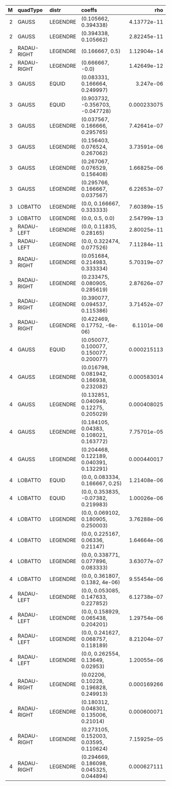 |   M | quadType    | distr    | coeffs                                   |         rho |
|----:|:------------|:---------|:-----------------------------------------|------------:|
|   2 | GAUSS       | LEGENDRE | (0.105662, 0.394338)                     | 4.13772e-11 |
|   2 | GAUSS       | LEGENDRE | (0.394338, 0.105662)                     | 2.82245e-11 |
|   2 | RADAU-RIGHT | LEGENDRE | (0.166667, 0.5)                          | 1.12904e-14 |
|   2 | RADAU-RIGHT | LEGENDRE | (0.666667, -0.0)                         | 1.42649e-12 |
|   3 | GAUSS       | EQUID    | (0.083331, 0.166664, 0.249997)           | 3.247e-06   |
|   3 | GAUSS       | EQUID    | (0.903732, -0.356703, -0.047728)         | 0.000233075 |
|   3 | GAUSS       | LEGENDRE | (0.037567, 0.166666, 0.295765)           | 7.42641e-07 |
|   3 | GAUSS       | LEGENDRE | (0.156403, 0.076524, 0.267062)           | 3.73591e-06 |
|   3 | GAUSS       | LEGENDRE | (0.267067, 0.076529, 0.156408)           | 1.66825e-06 |
|   3 | GAUSS       | LEGENDRE | (0.295766, 0.166667, 0.037567)           | 6.22653e-07 |
|   3 | LOBATTO     | LEGENDRE | (0.0, 0.166667, 0.333333)                | 7.60389e-15 |
|   3 | LOBATTO     | LEGENDRE | (0.0, 0.5, 0.0)                          | 2.54799e-13 |
|   3 | RADAU-LEFT  | LEGENDRE | (0.0, 0.11835, 0.28165)                  | 2.80025e-11 |
|   3 | RADAU-LEFT  | LEGENDRE | (0.0, 0.322474, 0.077526)                | 7.11284e-11 |
|   3 | RADAU-RIGHT | LEGENDRE | (0.051684, 0.214983, 0.333334)           | 5.70319e-07 |
|   3 | RADAU-RIGHT | LEGENDRE | (0.233475, 0.080905, 0.285619)           | 2.87626e-07 |
|   3 | RADAU-RIGHT | LEGENDRE | (0.390077, 0.094537, 0.115386)           | 3.71452e-07 |
|   3 | RADAU-RIGHT | LEGENDRE | (0.422469, 0.17752, -6e-06)              | 6.1101e-06  |
|   4 | GAUSS       | EQUID    | (0.050077, 0.100077, 0.150077, 0.200077) | 0.000215113 |
|   4 | GAUSS       | LEGENDRE | (0.016798, 0.081942, 0.166938, 0.232082) | 0.000583014 |
|   4 | GAUSS       | LEGENDRE | (0.132851, 0.040949, 0.12275, 0.205029)  | 0.000408025 |
|   4 | GAUSS       | LEGENDRE | (0.184105, 0.04383, 0.108021, 0.163772)  | 7.75701e-05 |
|   4 | GAUSS       | LEGENDRE | (0.204468, 0.122189, 0.040391, 0.132291) | 0.000440017 |
|   4 | LOBATTO     | EQUID    | (0.0, 0.083334, 0.166667, 0.25)          | 1.21408e-06 |
|   4 | LOBATTO     | EQUID    | (0.0, 0.353835, -0.07382, 0.219983)      | 1.00026e-06 |
|   4 | LOBATTO     | LEGENDRE | (0.0, 0.069102, 0.180905, 0.250003)      | 3.76288e-06 |
|   4 | LOBATTO     | LEGENDRE | (0.0, 0.225167, 0.06336, 0.21147)        | 1.64664e-06 |
|   4 | LOBATTO     | LEGENDRE | (0.0, 0.338771, 0.077896, 0.083333)      | 3.63077e-07 |
|   4 | LOBATTO     | LEGENDRE | (0.0, 0.361807, 0.1382, 4e-06)           | 9.55454e-06 |
|   4 | RADAU-LEFT  | LEGENDRE | (0.0, 0.053085, 0.147633, 0.227852)      | 6.12738e-07 |
|   4 | RADAU-LEFT  | LEGENDRE | (0.0, 0.158929, 0.065438, 0.204201)      | 1.29754e-06 |
|   4 | RADAU-LEFT  | LEGENDRE | (0.0, 0.241627, 0.068757, 0.118189)      | 8.21204e-07 |
|   4 | RADAU-LEFT  | LEGENDRE | (0.0, 0.262554, 0.13649, 0.02953)        | 1.20055e-06 |
|   4 | RADAU-RIGHT | LEGENDRE | (0.02206, 0.10228, 0.196828, 0.249913)   | 0.000169266 |
|   4 | RADAU-RIGHT | LEGENDRE | (0.180312, 0.048301, 0.135006, 0.21014)  | 0.000600071 |
|   4 | RADAU-RIGHT | LEGENDRE | (0.273105, 0.152003, 0.03595, 0.110624)  | 7.15925e-05 |
|   4 | RADAU-RIGHT | LEGENDRE | (0.294669, 0.186098, 0.045325, 0.044894) | 0.000627111 |